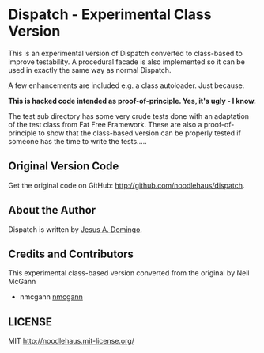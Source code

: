 # Dispatch - Experimental Class Version

This is an experimental version of Dispatch converted to class-based to improve
testability. A procedural facade is also implemented so it can be used in exactly the
same way as normal Dispatch.

A few enhancements are included e.g. a class autoloader. Just because.

**This is hacked code intended as proof-of-principle. Yes, it's ugly - I know.**

The test sub directory has some very crude tests done with an adaptation of
the test class from Fat Free Framework. These are also a proof-of-principle
to show that the class-based version can be properly tested if someone has the
time to write the tests.....

## Original Version Code
Get the original code on GitHub: <http://github.com/noodlehaus/dispatch>.

## About the Author

Dispatch is written by [Jesus A. Domingo].

[Jesus A. Domingo]: http://noodlehaus.github.io/

## Credits and Contributors

This experimental class-based version converted from the original by Neil McGann

* nmcgann [nmcgann](https://github.com/nmcgann)

## LICENSE
MIT <http://noodlehaus.mit-license.org/>
